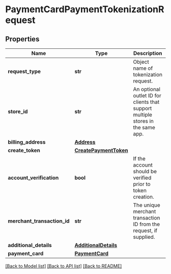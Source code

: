 # PaymentCardPaymentTokenizationRequest

## Properties
Name | Type | Description | Notes
------------ | ------------- | ------------- | -------------
**request_type** | **str** | Object name of tokenization request. | 
**store_id** | **str** | An optional outlet ID for clients that support multiple stores in the same app. | [optional] 
**billing_address** | [**Address**](Address.md) |  | [optional] 
**create_token** | [**CreatePaymentToken**](CreatePaymentToken.md) |  | 
**account_verification** | **bool** | If the account should be verified prior to token creation. | [optional] [default to False]
**merchant_transaction_id** | **str** | The unique merchant transaction ID from the request, if supplied. | [optional] 
**additional_details** | [**AdditionalDetails**](AdditionalDetails.md) |  | [optional] 
**payment_card** | [**PaymentCard**](PaymentCard.md) |  | 

[[Back to Model list]](../README.md#documentation-for-models) [[Back to API list]](../README.md#documentation-for-api-endpoints) [[Back to README]](../README.md)


